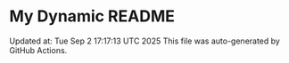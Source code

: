 # My Dynamic README
Updated at: Tue Sep  2 17:17:13 UTC 2025
This file was auto-generated by GitHub Actions.
